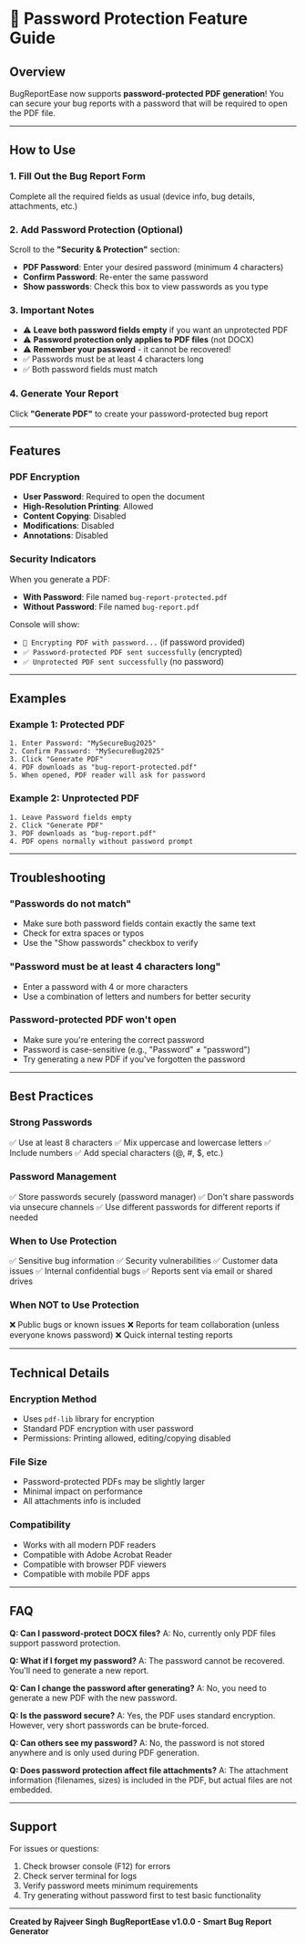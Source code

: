 # 🔐 Password Protection Feature Guide

## Overview
BugReportEase now supports **password-protected PDF generation**! You can secure your bug reports with a password that will be required to open the PDF file.

---

## How to Use

### 1. **Fill Out the Bug Report Form**
Complete all the required fields as usual (device info, bug details, attachments, etc.)

### 2. **Add Password Protection (Optional)**
Scroll to the **"Security & Protection"** section:

- **PDF Password**: Enter your desired password (minimum 4 characters)
- **Confirm Password**: Re-enter the same password
- **Show passwords**: Check this box to view passwords as you type

### 3. **Important Notes**
- ⚠️ **Leave both password fields empty** if you want an unprotected PDF
- ⚠️ **Password protection only applies to PDF files** (not DOCX)
- ⚠️ **Remember your password** - it cannot be recovered!
- ✅ Passwords must be at least 4 characters long
- ✅ Both password fields must match

### 4. **Generate Your Report**
Click **"Generate PDF"** to create your password-protected bug report

---

## Features

### PDF Encryption
- **User Password**: Required to open the document
- **High-Resolution Printing**: Allowed
- **Content Copying**: Disabled
- **Modifications**: Disabled
- **Annotations**: Disabled

### Security Indicators
When you generate a PDF:
- **With Password**: File named `bug-report-protected.pdf`
- **Without Password**: File named `bug-report.pdf`

Console will show:
- `🔐 Encrypting PDF with password...` (if password provided)
- `✅ Password-protected PDF sent successfully` (encrypted)
- `✅ Unprotected PDF sent successfully` (no password)

---

## Examples

### Example 1: Protected PDF
```
1. Enter Password: "MySecureBug2025"
2. Confirm Password: "MySecureBug2025"
3. Click "Generate PDF"
4. PDF downloads as "bug-report-protected.pdf"
5. When opened, PDF reader will ask for password
```

### Example 2: Unprotected PDF
```
1. Leave Password fields empty
2. Click "Generate PDF"
3. PDF downloads as "bug-report.pdf"
4. PDF opens normally without password prompt
```

---

## Troubleshooting

### "Passwords do not match"
- Make sure both password fields contain exactly the same text
- Check for extra spaces or typos
- Use the "Show passwords" checkbox to verify

### "Password must be at least 4 characters long"
- Enter a password with 4 or more characters
- Use a combination of letters and numbers for better security

### Password-protected PDF won't open
- Make sure you're entering the correct password
- Password is case-sensitive (e.g., "Password" ≠ "password")
- Try generating a new PDF if you've forgotten the password

---

## Best Practices

### Strong Passwords
✅ Use at least 8 characters
✅ Mix uppercase and lowercase letters
✅ Include numbers
✅ Add special characters (@, #, $, etc.)

### Password Management
✅ Store passwords securely (password manager)
✅ Don't share passwords via unsecure channels
✅ Use different passwords for different reports if needed

### When to Use Protection
✅ Sensitive bug information
✅ Security vulnerabilities
✅ Customer data issues
✅ Internal confidential bugs
✅ Reports sent via email or shared drives

### When NOT to Use Protection
❌ Public bugs or known issues
❌ Reports for team collaboration (unless everyone knows password)
❌ Quick internal testing reports

---

## Technical Details

### Encryption Method
- Uses `pdf-lib` library for encryption
- Standard PDF encryption with user password
- Permissions: Printing allowed, editing/copying disabled

### File Size
- Password-protected PDFs may be slightly larger
- Minimal impact on performance
- All attachments info is included

### Compatibility
- Works with all modern PDF readers
- Compatible with Adobe Acrobat Reader
- Compatible with browser PDF viewers
- Compatible with mobile PDF apps

---

## FAQ

**Q: Can I password-protect DOCX files?**
A: No, currently only PDF files support password protection.

**Q: What if I forget my password?**
A: The password cannot be recovered. You'll need to generate a new report.

**Q: Can I change the password after generating?**
A: No, you need to generate a new PDF with the new password.

**Q: Is the password secure?**
A: Yes, the PDF uses standard encryption. However, very short passwords can be brute-forced.

**Q: Can others see my password?**
A: No, the password is not stored anywhere and is only used during PDF generation.

**Q: Does password protection affect file attachments?**
A: The attachment information (filenames, sizes) is included in the PDF, but actual files are not embedded.

---

## Support

For issues or questions:
1. Check browser console (F12) for errors
2. Check server terminal for logs
3. Verify password meets minimum requirements
4. Try generating without password first to test basic functionality

---

**Created by Rajveer Singh**
**BugReportEase v1.0.0 - Smart Bug Report Generator**
